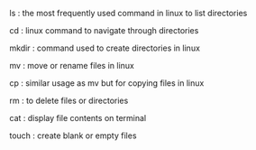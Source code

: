 

ls : the most frequently used command in linux to list directories

cd : linux command to navigate through directories

mkdir : command used to create directories in linux

mv : move or rename files in linux

cp : similar usage as mv but for copying files in linux

rm : to delete files or directories

cat : display file contents on terminal

touch : create blank or empty files
